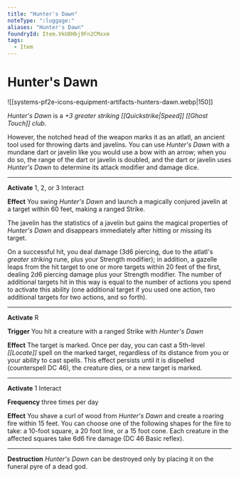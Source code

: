 ```yaml
---
title: "Hunter's Dawn"
noteType: ":luggage:"
aliases: "Hunter's Dawn"
foundryId: Item.VkU8Hbj9Fn2CMxxm
tags:
  - Item
---
```


# Hunter's Dawn
![[systems-pf2e-icons-equipment-artifacts-hunters-dawn.webp|150]]

_Hunter's Dawn_ is a _+3 greater striking [[Quickstrike|Speed]] [[Ghost Touch]] club_.

However, the notched head of the weapon marks it as an atlatl, an ancient tool used for throwing darts and javelins. You can use _Hunter's Dawn_ with a mundane dart or javelin like you would use a bow with an arrow; when you do so, the range of the dart or javelin is doubled, and the dart or javelin uses _Hunter's Dawn_ to determine its attack modifier and damage dice.

* * *

**Activate** 1, 2, or 3 Interact

**Effect** You swing _Hunter's Dawn_ and launch a magically conjured javelin at a target within 60 feet, making a ranged Strike.

The javelin has the statistics of a javelin but gains the magical properties of _Hunter's Dawn_ and disappears immediately after hitting or missing its target.

On a successful hit, you deal damage (3d6 piercing, due to the atlatl's _greater striking_ rune, plus your Strength modifier); in addition, a gazelle leaps from the hit target to one or more targets within 20 feet of the first, dealing 2d6 piercing damage plus your Strength modifier. The number of additional targets hit in this way is equal to the number of actions you spend to activate this ability (one additional target if you used one action, two additional targets for two actions, and so forth).

* * *

**Activate** R

**Trigger** You hit a creature with a ranged Strike with _Hunter's Dawn_

**Effect** The target is marked. Once per day, you can cast a 5th-level _[[Locate]]_ spell on the marked target, regardless of its distance from you or your ability to cast spells. This effect persists until it is dispelled (counterspell DC 46), the creature dies, or a new target is marked.

* * *

**Activate** 1 Interact

**Frequency** three times per day

**Effect** You shave a curl of wood from _Hunter's Dawn_ and create a roaring fire within 15 feet. You can choose one of the following shapes for the fire to take: a 10-foot square, a 20 foot line, or a 15 foot cone. Each creature in the affected squares take 6d6 fire damage (DC 46 Basic reflex).

* * *

**Destruction** _Hunter's Dawn_ can be destroyed only by placing it on the funeral pyre of a dead god.
